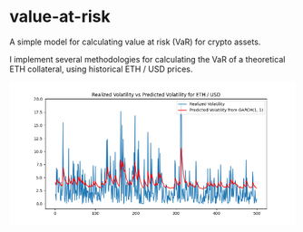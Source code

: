 # value-at-risk
A simple model for calculating value at risk (VaR) for crypto assets.

I implement several methodologies for calculating the VaR of a theoretical ETH collateral, using historical ETH / USD prices.

![alt text](Garch.png)

